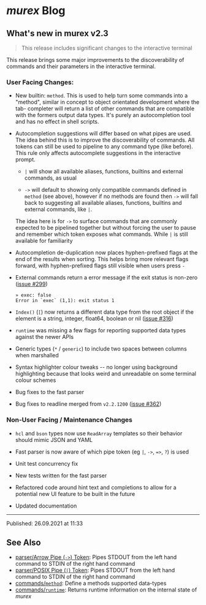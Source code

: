 # _murex_ Blog

## What's new in murex v2.3

> This release includes significant changes to the interactive terminal

This release brings some major improvements to the discoverability of commands
and their parameters in the interactive terminal.

### User Facing Changes:

* New builtin: `method`. This is used to help turn some commands into a
  "method", similar in concept to object orientated development where the tab-
  completer will return a list of other commands that are compatible with the
  formers output data types. It's purely an autocompletion tool and has no
  effect in shell scripts.

* Autocompletion suggestions will differ based on what pipes are used. The idea
  behind this is to improve the discoverability of commands. All tokens can
  still be used to pipeline to any command type (like before). This rule only
  affects autocomplete suggestions in the interactive prompt.

  - `|` will show all available aliases, functions, builtins and external
    commands, as usual

  - `->` will default to showing only compatible commands defined in `method`
    (see above), however if no methods are found then `->` will fall back to
    suggesting all available aliases, functions, builtins and external commands,
    like `|`.
    
  The idea here is for `->` to surface commands that are commonly
  expected to be pipelined together but without forcing the user to pause and
  remember which token exposes what commands. While `|` is still available for
  familiarity

* Autocompletion de-duplication now places hyphen-prefixed flags at the end of
  the results when sorting. This helps bring more relevant flags forward, with
  hyphen-prefixed flags still visible when users press `-`

* External commands return a error message if the exit status is non-zero
  ([issue #299](https://github.com/lmorg/murex/issues/299))
  
  <pre><code>» exec: false
  Error in `exec` (1,1): exit status 1
  </code></pre>

* `Index()` (`[`) now returns a different data type from the root object if the
  element is a string, integer, float64, boolean or nil ([issue #316](https://github.com/lmorg/murex/issues/316))

* `runtime` was missing a few flags for reporting supported data types against
  the newer APIs

* Generic types (`*` / `generic`) to include two spaces between columns when
  marshalled

* Syntax highlighter colour tweaks -- no longer using background highlighting
  because that looks weird and unreadable on some terminal colour schemes

* Bug fixes to the fast parser

* Bug fixes to readline merged from `v2.2.1200` ([issue #362](https://github.com/lmorg/murex/issues/362))

### Non-User Facing / Maintenance Changes

* `hcl` and `bson` types now use `ReadArray` templates so their behavior should
  mimic JSON and YAML

* Fast parser is now aware of which pipe token (eg `|`, `->`, `=>`, `?`) is used

* Unit test concurrency fix

* New tests written for the fast parser

* Refactored code around hint text and completions to allow for a potential new
  UI feature to be built in the future

* Updated documentation

<hr>

Published: 26.09.2021 at 11:33

## See Also

* [parser/Arrow Pipe (`->`) Token](../parser/pipe-arrow.md):
  Pipes STDOUT from the left hand command to STDIN of the right hand command
* [parser/POSIX Pipe (`|`) Token](../parser/pipe-posix.md):
  Pipes STDOUT from the left hand command to STDIN of the right hand command
* [commands/`method`](../commands/method.md):
  Define a methods supported data-types
* [commands/`runtime`](../commands/runtime.md):
  Returns runtime information on the internal state of _murex_